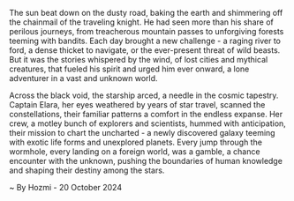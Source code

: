 
The sun beat down on the dusty road, baking the earth and shimmering off the chainmail of the traveling knight. He had seen more than his share of perilous journeys, from treacherous mountain passes to unforgiving forests teeming with bandits. Each day brought a new challenge - a raging river to ford, a dense thicket to navigate, or the ever-present threat of wild beasts. But it was the stories whispered by the wind, of lost cities and mythical creatures, that fueled his spirit and urged him ever onward, a lone adventurer in a vast and unknown world.

Across the black void, the starship arced, a needle in the cosmic tapestry. Captain Elara, her eyes weathered by years of star travel, scanned the constellations, their familiar patterns a comfort in the endless expanse. Her crew, a motley bunch of explorers and scientists, hummed with anticipation, their mission to chart the uncharted - a newly discovered galaxy teeming with exotic life forms and unexplored planets. Every jump through the wormhole, every landing on a foreign world, was a gamble, a chance encounter with the unknown, pushing the boundaries of human knowledge and shaping their destiny among the stars. 

~ By Hozmi - 20 October 2024
